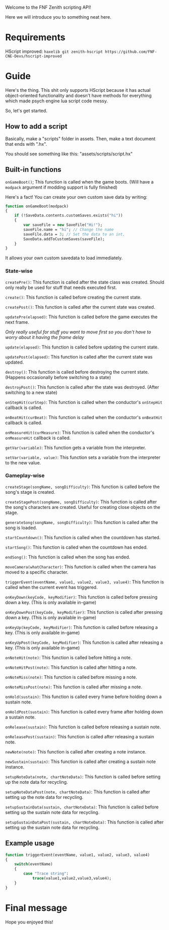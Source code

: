 Welcome to the FNF Zenith scripting API!

Here we will introduce you to something neat here.

# Requirements

HScript improved: ``haxelib git zenith-hscript https://github.com/FNF-CNE-Devs/hscript-improved``

# Guide

Here's the thing. This shit only supports HScript because it has actual object-oriented functionality and doesn't have methods for everything which made psych engine lua script code messy.

So, let's get started.

## How to add a script

Basically, make a "scripts" folder in assets. Then, make a text document that ends with ".hx".

You should see something like this: "assets/scripts/script.hx"

## Built-in functions

``onGameBoot()``; This function is called when the game boots. (Will have a ``modpack`` argument if modding support is fully finished)

Here's a fact! You can create your own custom save data by writing:

```haxe
function onGameBoot(modpack)
{
    if (!SaveData.contents.customSaves.exists("hi"))
    {
        var saveFile = new SaveFile("Hi!");
        saveFile.name = "hi"; // Change the name
        saveFile.data = 3; // Set the data to an int,
        SaveData.addToCustomSaves(saveFile);
    }
}
```

It allows your own custom savedata to load immediately.

### State-wise

``createPre()``: This function is called after the state class was created. Should only really be used for stuff that needs executed first.

``create()``: This function is called before creating the current state.

``createPost()``: This function is called after the current state was created.

``updatePre(elapsed)``: This function is called before the game executes the next frame.

*Only really useful for stuff you want to move first so you don't have to worry about it having the 
frame delay*

``update(elapsed)``: This function is called before updating the current state.

``updatePost(elapsed)``: This function is called after the current state was updated.

``destroy()``: This function is called before destroying the current state. (Happens occasionally before switching to a state)

``destroyPost()``: This function is called after the state was destroyed. (After switching to a new state)

``onStepHit(curStep)``: This function is called when the conductor's ``onStepHit`` callback is called.

``onBeatHit(curBeat)``: This function is called when the conductor's ``onBeatHit`` callback is called.

``onMeasureHit(curMeasure)``: This function is called when the conductor's ``onMeasureHit`` callback is called.

``getVar(variable)``: This function gets a variable from the interpreter.

``setVar(variable, value)``: This function sets a variable from the interpreter to the new value.

### Gameplay-wise

``createStage(songName, songDifficulty)``: This function is called before the song's stage is created.

``createStagePost(songName, songDifficulty)``: This function is called after the song's characters are created. Useful for creating close objects on the stage.

``generateSong(songName, songDifficulty)``: This function is called after the song is loaded.

``startCountdown()``: This function is called when the countdown has started.

``startSong()``: This function is called when the countdown has ended.

``endSong()``: This function is called when the song has ended.

``moveCamera(whatCharacter)``: This function is called when the camera has moved to a specific character.

``triggerEvent(eventName, value1, value2, value3, value4)``: This function is called when the current event has triggered.

``onKeyDown(keyCode, keyModifier)``: This function is called before pressing down a key. (This is only available in-game)

``onKeyDownPost(keyCode, keyModifier)``: This function is called after pressing down a key. (This is only available in-game)

``onKeyUp(keyCode, keyModifier)``: This function is called before releasing a key. (This is only available in-game)

``onKeyUpPost(keyCode, keyModifier)``: This function is called after releasing a key. (This is only available in-game)

``onNoteHit(note)``: This function is called before hitting a note.

``onNoteHitPost(note)``: This function is called after hitting a note.

``onNoteMiss(note)``: This function is called before missing a note.

``onNoteMissPost(note)``: This function is called after missing a note.

``onHold(sustain)``: This function is called every frame before holding down a sustain note.

``onHoldPost(sustain)``: This function is called every frame after holding down a sustain note.

``onRelease(sustain)``: This function is called before releasing a sustain note.

``onReleasePost(sustain)``: This function is called after releasing a sustain note.

``newNote(note)``: This function is called after creating a note instance.

``newSustain(sustain)``: This function is called after creating a sustain note instance.

``setupNoteData(note, chartNoteData)``: This function is called before setting up the note data for recycling.

``setupNoteDataPost(note, chartNoteData)``: This function is called after setting up the note data for recycling.

``setupSustainData(sustain, chartNoteData)``: This function is called before setting up the sustain note data for recycling.

``setupSustainDataPost(sustain, chartNoteData)``: This function is called after setting up the sustain note data for recycling.

## Example usage

```haxe
function triggerEvent(eventName, value1, value2, value3, value4)
{
	switch(eventName)
	{
		case "Trace string":
			trace(value1,value2,value3,value4);
	}
}
```

# Final message

Hope you enjoyed this!
